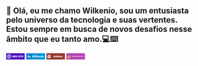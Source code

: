 ## 👋 Olá, eu me chamo Wilkenio, sou um entusiasta pelo universo da tecnologia e suas vertentes. Estou sempre em busca de novos desafios nesse âmbito que eu tanto amo.💻⌨️

<a href="https://wilkenio.github.io/meusite/"><img width="10%" src="MEU SITE.png"></a>
<a href="https://www.linkedin.com/in/wilkenio-pereira-a20765208/"><img width="10%" src="MEU SITE (2).png"></a>
<a href="https://wilkenio.github.io/meusite/"><img width="10%" src="MEU SITE (4).png"></a>
<a href="https://www.instagram.com/wilkenio_pereira/"><img width="10%" src="MEU SITE (5).png"></a>
